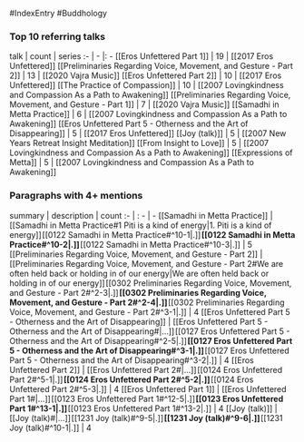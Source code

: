 #IndexEntry #Buddhology

### Top 10 referring talks
talk | count | series
:- | - |: -
[[Eros Unfettered Part 1]] | 19 | [[2017 Eros Unfettered]]
[[Preliminaries Regarding Voice, Movement, and Gesture - Part 2]] | 13 | [[2020 Vajra Music]]
[[Eros Unfettered Part 2]] | 10 | [[2017 Eros Unfettered]]
[[The Practice of Compassion]] | 10 | [[2007 Lovingkindness and Compassion As a Path to Awakening]]
[[Preliminaries Regarding Voice, Movement, and Gesture - Part 1]] | 7 | [[2020 Vajra Music]]
[[Samadhi in Metta Practice]] | 6 | [[2007 Lovingkindness and Compassion As a Path to Awakening]]
[[Eros Unfettered Part 5 - Otherness and the Art of Disappearing]] | 5 | [[2017 Eros Unfettered]]
[[Joy (talk)]] | 5 | [[2007 New Years Retreat Insight Meditation]]
[[From Insight to Love]] | 5 | [[2007 Lovingkindness and Compassion As a Path to Awakening]]
[[Expressions of Metta]] | 5 | [[2007 Lovingkindness and Compassion As a Path to Awakening]]

### Paragraphs with 4+ mentions
summary | description | count
:- | : - | -
[[Samadhi in Metta Practice]] | [[Samadhi in Metta Practice#1 Piti is a kind of energy\|1. Piti is a kind of energy]] [[0122 Samadhi in Metta Practice#^10-1\|.]] **[[0122 Samadhi in Metta Practice#^10-2\|.]]** [[0122 Samadhi in Metta Practice#^10-3\|.]] | 5
[[Preliminaries Regarding Voice, Movement, and Gesture - Part 2]] | [[Preliminaries Regarding Voice, Movement, and Gesture - Part 2#We are often held back or holding in of our energy\|We are often held back or holding in of our energy]] [[0302 Preliminaries Regarding Voice, Movement, and Gesture - Part 2#^2-3\|.]] **[[0302 Preliminaries Regarding Voice, Movement, and Gesture - Part 2#^2-4\|.]]** [[0302 Preliminaries Regarding Voice, Movement, and Gesture - Part 2#^3-1\|.]] | 4
[[Eros Unfettered Part 5 - Otherness and the Art of Disappearing]] | [[Eros Unfettered Part 5 - Otherness and the Art of Disappearing#\|...]] [[0127 Eros Unfettered Part 5 - Otherness and the Art of Disappearing#^2-5\|.]] **[[0127 Eros Unfettered Part 5 - Otherness and the Art of Disappearing#^3-1\|.]]** [[0127 Eros Unfettered Part 5 - Otherness and the Art of Disappearing#^3-2\|.]] | 4
[[Eros Unfettered Part 2]] | [[Eros Unfettered Part 2#\|...]] [[0124 Eros Unfettered Part 2#^5-1\|.]] **[[0124 Eros Unfettered Part 2#^5-2\|.]]** [[0124 Eros Unfettered Part 2#^5-3\|.]] | 4
[[Eros Unfettered Part 1]] | [[Eros Unfettered Part 1#\|...]] [[0123 Eros Unfettered Part 1#^12-5\|.]] **[[0123 Eros Unfettered Part 1#^13-1\|.]]** [[0123 Eros Unfettered Part 1#^13-2\|.]] | 4
[[Joy (talk)]] | [[Joy (talk)#\|...]] [[1231 Joy (talk)#^9-5\|.]] **[[1231 Joy (talk)#^9-6\|.]]** [[1231 Joy (talk)#^10-1\|.]] | 4

